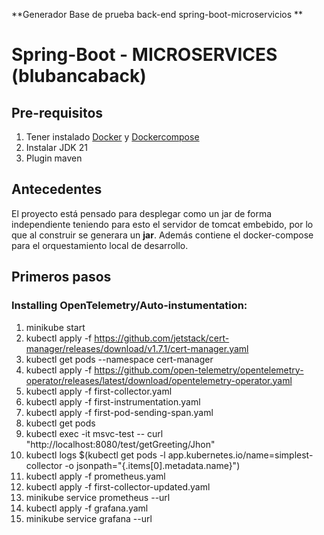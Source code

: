 **Generador Base de prueba  back-end spring-boot-microservicios **

# Spring-Boot - MICROSERVICES (blubancaback)


## Pre-requisitos
1. Tener instalado [Docker](https://docs.docker.com/engine/install/) y [Dockercompose](https://docs.docker.com/compose/install/)
2. Instalar JDK 21
3. Plugin maven

## Antecedentes
El proyecto está pensado para desplegar como un jar de forma independiente teniendo para esto el servidor de tomcat embebido, por lo que al construir se generara un **jar**.
Además contiene el docker-compose para el orquestamiento local de desarrollo. 

## Primeros pasos
### Installing OpenTelemetry/Auto-instumentation:
1. minikube start
2. kubectl apply -f https://github.com/jetstack/cert-manager/releases/download/v1.7.1/cert-manager.yaml
3. kubectl get pods --namespace cert-manager
4. kubectl apply -f https://github.com/open-telemetry/opentelemetry-operator/releases/latest/download/opentelemetry-operator.yaml
5. kubectl apply -f first-collector.yaml
6. kubectl apply -f first-instrumentation.yaml
7. kubectl apply -f first-pod-sending-span.yaml
8. kubectl get pods
9. kubectl exec -it msvc-test -- curl "http://localhost:8080/test/getGreeting/Jhon"
10. kubectl logs $(kubectl get pods -l app.kubernetes.io/name=simplest-collector -o jsonpath="{.items[0].metadata.name}")
11. kubectl apply -f prometheus.yaml
12. kubectl apply -f first-collector-updated.yaml
13. minikube service prometheus --url
14. kubectl apply -f grafana.yaml
15. minikube service grafana --url